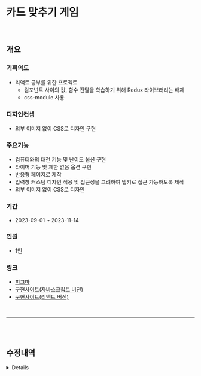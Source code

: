# 카드 맞추기 게임

<br />

## 개요

### 기획의도
+ 리액트 공부를 위한 프로젝트 
  + 컴포넌트 사이의 값, 함수 전달을 학습하기 위해 Redux 라이브러리는 배제
  + css-module 사용

### 디자인컨셉
+ 외부 이미지 없이 CSS로 디자인 구현

### 주요기능
+ 컴퓨터와의 대전 기능 및 난이도 옵션 구현
+ 타이머 기능 및 제한 없음 옵션 구현
+ 반응형 페이지로 제작
+ 입력창 커스텀 디자인 적용 및 접근성을 고려하여 탭키로 접근 가능하도록 제작
+ 외부 이미지 없이 CSS로 디자인 

### 기간
+ 2023-09-01 ~ 2023-11-14
  
### 인원
+ 1인
   
### 링크
+ [피그마](https://www.figma.com/file/18oZ5fY88khXRZmIaKN5Yj/MatchingCard?type=design&node-id=0-1&mode=design&t=CJmv1sZihV10cdHF-0)
+ [구현사이트(자바스크립트 버전)](https://uauu89.github.io/cardMatch/src/test.html)
+ [구현사이트(리액트 버전)](https://uauu89.github.io/cardMatch/build/)


<br />

---

<br />
<br />

## 수정내역
<details>

#### 23.09.13

1. > + AI 알고리즘 제작 중 
   > + 첫 턴에서 무조건 랜덤 선택(이미 오픈한 카드 재 오픈) + 첫 턴에서 선택한 숫자와 동일한 숫자만 선택하는 오류 있음

#### 23.09.24
    
1.  > + ai 알고리즘 완성, 테스트 필요
    > + 1차 카드 디자인 

#### 23.09.25

1.  > + 1차 카드 UI 디자인
    > + 스크린 500px 이하에서 카드크기 조절
    > + 네이버 앱에서 keyframes > rotate 작동 안하는 오류 수정
    
#### 23.09.26

1.  > + 스크린 500px 이하에서 ui 사이즈 축소
    > + 타이머 기능 / 난이도 기능 1차 추가, 테스트 필요
    > + 예정 : 
    >   + 작업중 : 옵션 기능
    >   + 타이머 초기화 (타이머 변경 시 / 새 게임 시작 시) → 컴퓨터 턴도 중지

#### 23.09.27

1.  > + 작업중 : 옵션 기능

#### 23.10.01

1.  > + 작업중 : 난이도 세부 내용 아코디언 메뉴 그리드로 구현, 다른 부분도 그리드로 변경
    > + 예정 : 
    >   + 정답 시 연속 선택 옵션 구현하기 → checkMatching 함수 내용 변경하기
    
#### 23.10.04

1.  > + 게임 종료 함수
    > + 아코디언 메뉴 그리드로 변경
    > + 정답 시 턴 유지 기능 구현
    > + 점수체계 추가
    > + 싱글모드에서 컴퓨터 작동하는 오류 수정
    > + 싱글모드에서 카운트 종료 후 재 작동 안하는 오류 수정
    > + 점수체계 추가
    > + 예정 : 
    >   + 정답 시 연속 선택 옵션 구현하기 → checkMatching 함수 내용 변경하기
    >   + 460px 이하에서 반응형 수정하기
    >   + 게임 시작 시 clearInterval / clearTimeout 확실하게 적용시키기
        
#### 23.10.05

1.  > + 게임 재시작 시 콤보 초기화 안되는 오류 수정
    >   + (init함수에 score_combo = 0 추가)
    > + 싱글모드 시간제한 없음 체크 시 타이머 깜빡꺼리는 현상 수정
    >   + (turn_single함수 > count_stop함수 실행할 때 조건문 추가)
    > + 정답 시 턴 유지 기능 구현
    > + 점수체계 추가
    > + 싱글모드에서 컴퓨터 작동하는 오류 수정
    > + 싱글모드에서 카운트 종료 후 재 작동 안하는 오류 수정
    > + 점수체계 추가
    > + 예정 : 
    >   + 정답 시 연속 선택 옵션 구현하기 → checkMatching 함수 내용 변경하기
    >   + 460px 이하에서 반응형 수정하기
    >   + 게임 시작 시 clearInterval / clearTimeout 확실하게 적용시키기
        
#### 23.10.12

1.  > + 타이머 중복 차감 오류 수정
    >   + (func_timeCounter === null 조건 추가)

#### 23.10.27

1.  > + README.md 추가
    > + 게임결과 모달에 새 게임 버튼 추가
    > + 새 게임 버튼 클릭 시 옵션창 닫히도록 수정

#### 23.11.01

1.  > + 리액트로 변환 작업 중 → 옵션 창 작업 중
    >   + 불필요한 재 렌더링 막기 위해 옵션 항목 컴포넌트화 
    >   + 입력 값 유효성 검사 기능 추가
    >   + 키보드 접근성 고려

#### 23.11.05

1.  > + 리액트로 변환 작업 중 → 게임 진행 관련 기능 작업중
    >   + 조건으로 fontawesome 제거 시 Failed to execute 'removeChild' on 'Node' 에러   
        → hidden 클래스 추가

#### 23.11.06

1.  > + 싱글모드 기능 변환 완료, 버그 테스트 필요
    > + 클릭 딜레이 삭제 
    > + setTimeout, setInterval 동작 완료/새 게임 시작 시 clear 이벤트 추가 중

    > <br />
       
2.  > + 대전모드 작업
    > + 타이머에 누락된 턴 표시 컬러 추가
    > + 카드 자동 사이즈 변경 옵션 에러 수정

#### 23.11.07

1.  > + play state 추가, 타이머 중단 조건을 play / whosTurn으로 세분화하여 기존 함수를 comTurn()에도 활용할 수 있도록 수정
    > + GameOverNotice 컴포넌트 보완
    > + Gameboard 컴포넌트에서 바로 comTurn() 작성 시 setTurnCount가 적용되지 않아 compCom 컴포넌트 새로 작성
    > + 컴퓨터 알고리즘 작성 중
    > + state 이름 수정 → 카드 배열 관련 state를 cardArray로 시작하도록 통일
    > + cardArrayOpend에도 정답 카드의 값을 0으로 변경하도록 수정

#### 23.11.08
1.  > + 컴퓨터 알고리즘 작성, 테스트 필요  
    > ※ 테스트를 위해 아래 내용 추가, 테스트 끝나고 재 수정하기
    >   1. setTimeout 시간 2초 수정
    >   2. state 및 본문 텍스트 추가   

#### 23.11.10
1.  > + 누락된 새 게임 버튼 기능 보완
    > + 새 게임 버튼 클릭 시 옵션 모달창 닫히는 기능을 기본값으로 추가
    > + 위 기능 구현을 위해서 openModal state를 header 컴포넌트에서 app 컴포넌트로 이동
    > + 새 게임 버튼 마우스오버시 아이콘 회전기능 복구
    > + 옵션 난이도 세부내용 탭 닫았을 시 탭 키 포커스 안되도록 수정
    > + input type=number 에서 엔터키 입력했을 시 다음 input으로 포커스 이동하는 기능 임시 구현(카드범위 → 시간제한 / 난이도 세부내용 그룹에서 이동)  
    자세한 기능 구현 여부는 고민중
    > + 파비콘 추가
    > + 반응형 CSS 작성  
    > <br />  
2.  > + 옵션 → 카드 범위, 카드 확인 여부 기본 값 변경
    > + 새 게임 버튼 클릭 시 아코디언 메뉴 닫히는 기능을 기본값으로 추가
    > + 위 기능 구현을 위해서 openBtn state를 header 컴포넌트에서 app 컴포넌트로 이동
    > + 반응형에서 타이머 위치 조정
    > + 각 컴포넌트 console.log 삭제
    > + 그 외 css, 텍스트 수정


#### 23.11.14
1.  > + 모바일에서 옵션 모달창 padding-bottom 추가
    > + 난이도 기본 값 변경

#### 23.12.29
1.  > + 대전모드에서 누락된 '정답 시 턴 유지 기능' 추가, 테스트 필요
    >   + whosTurn 스테이트 변경 부분을 changeTurn()으로 분리  
    >   + resetWhosTurn() 내용 수정
    >   + CompCom.js 에서 useEffect 조건에 props.play 추가
    > + resetWhosTurn() → if(props.gameOver) 조건에서 무의미한 내용 삭제
    >   + alert('game over') → 테스트 목적 코드로 예상되어 삭제
    >   + props.setPlay(false) → 중복 코드 삭제

#### 24.01.03
1.  > + README.md 잘못된 내용 수정

#### 24.01.09
1.  > + git에 build 폴더 추가  
    >  <br />
2.  > + 현재 repository 에서 배포 페이지 작동 확인 및 README.md 경로 수정
    


</details>
